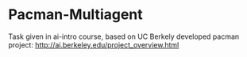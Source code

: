 # Pacman-Multiagent
Task given in ai-intro course, based on UC Berkely developed pacman project:
http://ai.berkeley.edu/project_overview.html

